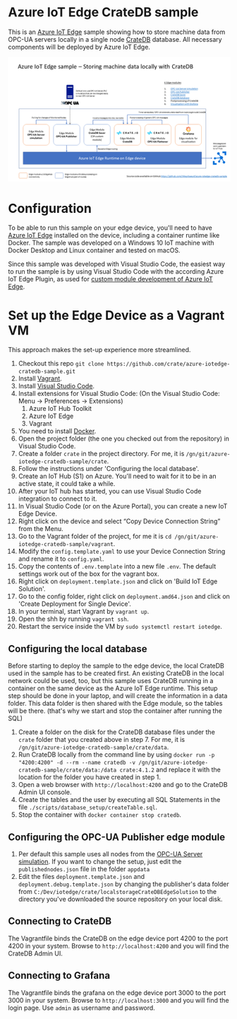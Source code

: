 # Azure IoT Edge CrateDB sample

This is an [Azure IoT Edge](https://azure.microsoft.com/en-us/services/iot-edge/) sample showing how to store machine data from OPC-UA servers locally in a single node [CrateDB](https://crate.io/) database. All necessary components will be deployed by Azure IoT Edge.

![Sample architecture](assets/EdgeSampleArchitecture.png)

# Configuration

To be able to run this sample on your edge device, you'll need to have [Azure IoT Edge](https://github.com/Azure/iotedgehubdev#installing) installed on the device, including a container runtime like Docker. The sample was developed on a Windows 10 IoT machine with Docker Desktop and Linux container and tested on macOS.

Since this sample was developed with Visual Studio Code, the easiest way to run the sample is by using Visual Studio Code with the according Azure IoT Edge Plugin, as used for [custom module development of Azure IoT Edge](https://docs.microsoft.com/en-us/azure/iot-edge/tutorial-csharp-module).

# Set up the Edge Device as a Vagrant VM

This approach makes the set-up experience more streamlined.

1. Checkout this repo `git clone https://github.com/crate/azure-iotedge-cratedb-sample.git`
2. Install [Vagrant](https://www.vagrantup.com/downloads.html).
3. Install [Visual Studio Code](https://code.visualstudio.com/download).
4. Install extensions for Visual Studio Code: (On the Visual Studio Code: Menu -> Preferences -> Extensions)
    1. Azure IoT Hub Toolkit
    2. Azure IoT Edge
    3. Vagrant
5. You need to install [Docker](https://www.docker.com/get-started).
6. Open the project folder (the one you checked out from the repository) in Visual Studio Code.
7. Create a folder `crate` in the project directory. For me, it is `/gn/git/azure-iotedge-cratedb-sample/crate`.
8. Follow the instructions under 'Configuring the local database'.
9. Create an IoT Hub (S1) on Azure. You'll need to wait for it to be in an active state, it could take a while.
10. After your IoT hub has started, you can use Visual Studio Code integration to connect to it.
11. In Visual Studio Code (or on the Azure Portal), you can create a new IoT Edge Device.
12. Right click on the device and select “Copy Device Connection String” from the Menu.
13. Go to the Vagrant folder of the project, for me it is `cd /gn/git/azure-iotedge-cratedb-sample/vagrant`.
14. Modify the `config.template.yaml` to use your Device Connection String and rename it to `config.yaml`.
15. Copy the contents of `.env.template` into a new file `.env`. The default settings work out of the box for the vagrant box.
16. Right click on `deployment.template.json` and click on 'Build IoT Edge Solution'.
17. Go to the config folder, right click on `deployment.amd64.json` and click on 'Create Deployment for Single Device'.
18. In your terminal, start Vagrant by `vagrant up`.
19. Open the shh by running `vagrant ssh`.
20. Restart the service inside the VM by `sudo systemctl restart iotedge`.


## Configuring the local database

Before starting to deploy the sample to the edge device, the local CrateDB used in the sample has to be created first. An existing CrateDB in the local network could be used, too, but this sample uses CrateDB running in a container on the same device as the Azure IoT Edge runtime.
This setup step should be done in your laptop, and will create the information in a data folder. This data folder is then shared with the Edge module, so the tables will be there. (that's why we start and stop the container after running the SQL)

1. Create a folder on the disk for the CrateDB database files under the `crate` folder that you created above in step 7. For me, it is `/gn/git/azure-iotedge-cratedb-sample/crate/data`.
2. Run CrateDB locally from the command line by using `docker run -p "4200:4200" -d --rm --name cratedb -v /gn/git/azure-iotedge-cratedb-sample/crate/data:/data crate:4.1.2` and replace it with the location for the folder you have created in step 1.
3. Open a web browser with `http://localhost:4200` and go to the CrateDB Admin UI console.
4. Create the tables and the user by executing all SQL Statements in the file `./scripts/database_setup/createTable.sql`.
5. Stop the container with `docker container stop cratedb`.


## Configuring the OPC-UA Publisher edge module

1. Per default this sample uses all nodes from the [OPC-UA Server simulation](https://github.com/Azure-Samples/iot-edge-opc-plc). If you want to change the setup, just edit the `publishednodes.json` file in the folder `appdata`
2. Edit the files `deployment.template.json` and `deployment.debug.template.json` by changing the publisher's data folder from `C:/Dev/iotedge/crate/localstorageCrateDBEdgeSolution` to the directory you've downloaded the source repository on your local disk.

## Connecting to CrateDB
The Vagrantfile binds the CrateDB on the edge device port 4200 to the port 4200 in your system. Browse to `http://localhost:4200` and you will find the CrateDB Admin UI.


## Connecting to Grafana
The Vagrantfile binds the grafana on the edge device port 3000 to the port 3000 in your system. Browse to `http://localhost:3000` and you will find the login page. Use `admin` as username and password.
